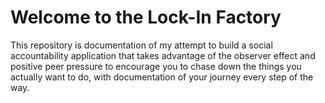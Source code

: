 # Welcome to the Lock-In Factory

This repository is documentation of my attempt to build a social accountability application that takes advantage of the observer effect and positive peer pressure to encourage you to chase down the things you actually want to do, with documentation of your journey every step of the way.

